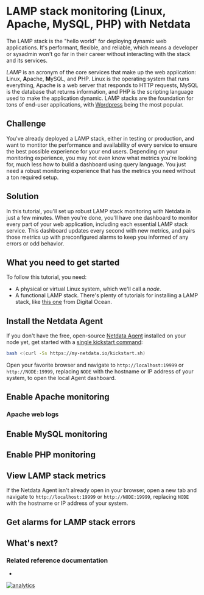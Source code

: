 <!--
title: "LAMP stack monitoring (Linux, Apache, MySQL, PHP) with Netdata"
description: "TK"
image: /img/seo/guides/monitor/lamp-stack.png
author: "Joel Hans"
author_title: "Editorial Director, Technical & Educational Resources"
author_img: "/img/authors/joel-hans.jpg"
custom_edit_url: https://github.com/netdata/netdata/edit/master/docs/guides/monitor/lamp-stack.md
-->

# LAMP stack monitoring (Linux, Apache, MySQL, PHP) with Netdata

The LAMP stack is the "hello world" for deploying dynamic web applications. It's performant, flexible, and reliable,
which means a developer or sysadmin won't go far in their career without interacting with the stack and its services.

_LAMP_ is an acronym of the core services that make up the web application: **L**inux, **A**pache, **M**ySQL, and
**P**HP. Linux is the operating system that runs everything, Apache is a web server that responds to HTTP requests,
MySQL is the database that returns information, and PHP is the scripting language used to make the application dynamic.
LAMP stacks are the foundation for tons of end-user applications, with [Wordpress](https://wordpress.org/) being the
most popular.

## Challenge

You've already deployed a LAMP stack, either in testing or production, and want to montitor the performance and
availability of every service to ensure the best possible experience for your end users. Depending on your monitoring
experience, you may not even know what metrics you're looking for, much less how to build a dashboard using query
language. You just need a robust monitoring experience that has the metrics you need without a ton required setup.

## Solution

In this tutorial, you'll set up robust LAMP stack monitoring with Netdata in just a few minutes. When you're done,
you'll have one dashboard to monitor every part of your web application, including each essential LAMP stack service.
This dashboard updates every second with new metrics, and pairs those metrics up with preconfigured alarms to keep you
informed of any errors or odd behavior.

## What you need to get started

To follow this tutorial, you need:

- A physical or virtual Linux system, which we'll call a _node_.
- A functional LAMP stack. There's plenty of tutorials for installing a LAMP stack, like [this
  one](https://www.digitalocean.com/community/tutorials/how-to-install-linux-apache-mysql-php-lamp-stack-ubuntu-18-04)
  from Digital Ocean.

## Install the Netdata Agent

If you don't have the free, open-source [Netdata Agent](/docs/get/README.md) installed on your node yet, get started
with a [single kickstart command](/packaging/installer/methods/kickstart.md):

```bash
bash <(curl -Ss https://my-netdata.io/kickstart.sh)
```

Open your favorite browser and navigate to `http://localhost:19999` or `http://NODE:19999`, replacing `NODE` with the
hostname or IP address of your system, to open the local Agent dashboard.

## Enable Apache monitoring

### Apache web logs

## Enable MySQL monitoring

## Enable PHP monitoring

## View LAMP stack metrics

If the Netdata Agent isn't already open in your browser, open a new tab and navigate to `http://localhost:19999` or
`http://NODE:19999`, replacing `NODE` with the hostname or IP address of your system.

## Get alarms for LAMP stack errors

## What's next?

### Related reference documentation

- 

[![analytics](https://www.google-analytics.com/collect?v=1&aip=1&t=pageview&_s=1&ds=github&dr=https%3A%2F%2Fgithub.com%2Fnetdata%2Fnetdata&dl=https%3A%2F%2Fmy-netdata.io%2Fgithub%2Fpath%2Fto%2Ffile&_u=MAC~&cid=5792dfd7-8dc4-476b-af31-da2fdb9f93d2&tid=UA-64295674-3)](<>)